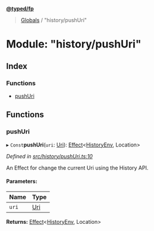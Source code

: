 **[@typed/fp](../README.md)**

> [Globals](../globals.md) / "history/pushUri"

# Module: "history/pushUri"

## Index

### Functions

* [pushUri](_history_pushuri_.md#pushuri)

## Functions

### pushUri

▸ `Const`**pushUri**(`uri`: [Uri](_uri_exports_.uri.md)): [Effect](_effect_effect_.effect.md)\<[HistoryEnv](../interfaces/_history_historyenv_.historyenv.md), Location>

*Defined in [src/history/pushUri.ts:10](https://github.com/TylorS/typed-fp/blob/41076ce/src/history/pushUri.ts#L10)*

An Effect for change the current Uri using the History API.

#### Parameters:

Name | Type |
------ | ------ |
`uri` | [Uri](_uri_exports_.uri.md) |

**Returns:** [Effect](_effect_effect_.effect.md)\<[HistoryEnv](../interfaces/_history_historyenv_.historyenv.md), Location>
